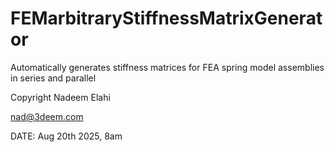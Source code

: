 # FEMarbitraryStiffnessMatrixGenerator
Automatically generates stiffness matrices for FEA spring model assemblies in series and parallel

Copyright Nadeem Elahi 

nad@3deem.com

DATE: Aug 20th 2025, 8am
